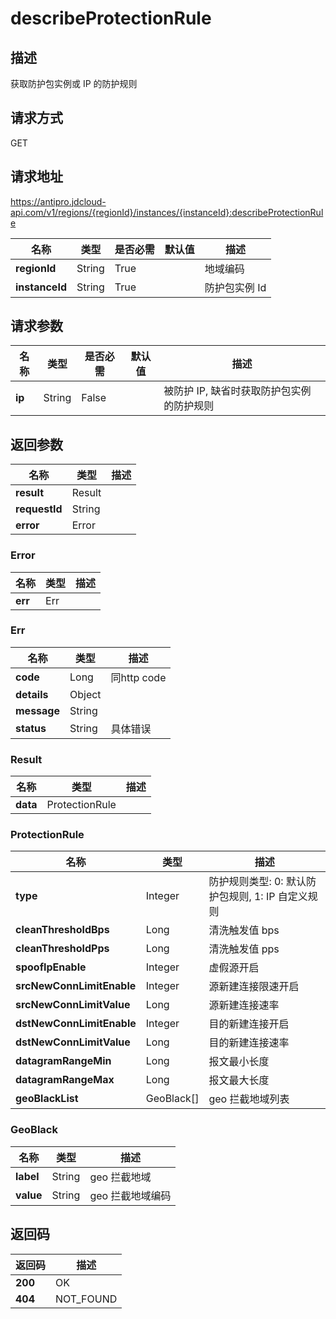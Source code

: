 # describeProtectionRule


## 描述
获取防护包实例或 IP 的防护规则

## 请求方式
GET

## 请求地址
https://antipro.jdcloud-api.com/v1/regions/{regionId}/instances/{instanceId}:describeProtectionRule

|名称|类型|是否必需|默认值|描述|
|---|---|---|---|---|
|**regionId**|String|True| |地域编码|
|**instanceId**|String|True| |防护包实例 Id|

## 请求参数
|名称|类型|是否必需|默认值|描述|
|---|---|---|---|---|
|**ip**|String|False| |被防护 IP, 缺省时获取防护包实例的防护规则|


## 返回参数
|名称|类型|描述|
|---|---|---|
|**result**|Result| |
|**requestId**|String| |
|**error**|Error| |

### Error
|名称|类型|描述|
|---|---|---|
|**err**|Err| |
### Err
|名称|类型|描述|
|---|---|---|
|**code**|Long|同http code|
|**details**|Object| |
|**message**|String| |
|**status**|String|具体错误|
### Result
|名称|类型|描述|
|---|---|---|
|**data**|ProtectionRule| |
### ProtectionRule
|名称|类型|描述|
|---|---|---|
|**type**|Integer|防护规则类型: 0: 默认防护包规则, 1: IP 自定义规则|
|**cleanThresholdBps**|Long|清洗触发值 bps|
|**cleanThresholdPps**|Long|清洗触发值 pps|
|**spoofIpEnable**|Integer|虚假源开启|
|**srcNewConnLimitEnable**|Integer|源新建连接限速开启|
|**srcNewConnLimitValue**|Long|源新建连接速率|
|**dstNewConnLimitEnable**|Integer|目的新建连接开启|
|**dstNewConnLimitValue**|Long|目的新建连接速率|
|**datagramRangeMin**|Long|报文最小长度|
|**datagramRangeMax**|Long|报文最大长度|
|**geoBlackList**|GeoBlack[]|geo 拦截地域列表|
### GeoBlack
|名称|类型|描述|
|---|---|---|
|**label**|String|geo 拦截地域|
|**value**|String|geo 拦截地域编码|

## 返回码
|返回码|描述|
|---|---|
|**200**|OK|
|**404**|NOT_FOUND|
